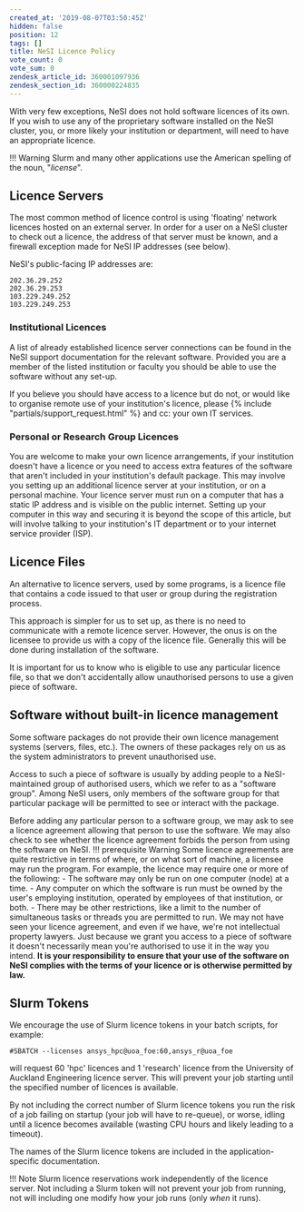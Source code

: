 ```yaml
---
created_at: '2019-08-07T03:50:45Z'
hidden: false
position: 12
tags: []
title: NeSI Licence Policy
vote_count: 0
vote_sum: 0
zendesk_article_id: 360001097936
zendesk_section_id: 360000224835
---
```


With very few exceptions, NeSI does not hold software licences of its
own. If you wish to use any of the proprietary software installed on the
NeSI cluster, you, or more likely your institution or department, will
need to have an appropriate licence.

!!! Warning
     Slurm and many other applications use the American spelling of the
     noun, "*license*".

## Licence Servers

The most common method of licence control is using 'floating' network
licences hosted on an external server. In order for a user on a NeSI
cluster to check out a licence, the address of that server must be
known, and a firewall exception made for NeSI IP addresses (see below).

NeSI's public-facing IP addresses are:

``` sl
202.36.29.252
202.36.29.253
103.229.249.252
103.229.249.253
```

### Institutional Licences

A list of already established licence server connections can be found in
the NeSI support documentation for the relevant software. Provided you
are a member of the listed institution or faculty you should be able to
use the software without any set-up.

If you believe you should have access to a licence but do not, or would
like to organise remote use of your institution's licence, please {% include "partials/support_request.html" %} and cc: your own IT services.

### Personal or Research Group Licences

You are welcome to make your own licence arrangements, if your
institution doesn't have a licence or you need to access extra features
of the software that aren't included in your institution's default
package. This may involve you setting up an additional licence server at
your institution, or on a personal machine. Your licence server must run
on a computer that has a static IP address and is visible on the public
internet. Setting up your computer in this way and securing it is beyond
the scope of this article, but will involve talking to your
institution's IT department or to your internet service provider (ISP).

## Licence Files

An alternative to licence servers, used by some programs, is a licence
file that contains a code issued to that user or group during the
registration process.

This approach is simpler for us to set up, as there is no need to
communicate with a remote licence server. However, the onus is on the
licensee to provide us with a copy of the licence file. Generally this
will be done during installation of the software.

It is important for us to know who is eligible to use any particular
licence file, so that we don't accidentally allow unauthorised persons
to use a given piece of software.

## Software without built-in licence management

Some software packages do not provide their own licence management
systems (servers, files, etc.). The owners of these packages rely on us
as the system administrators to prevent unauthorised use.

Access to such a piece of software is usually by adding people to a
NeSI-maintained group of authorised users, which we refer to as a
"software group". Among NeSI users, only members of the software group
for that particular package will be permitted to see or interact with
the package.

Before adding any particular person to a software group, we may ask to
see a licence agreement allowing that person to use the software. We may
also check to see whether the licence agreement forbids the person from
using the software on NeSI.
!!! prerequisite Warning
     Some licence agreements are quite restrictive in terms of where, or on
     what sort of machine, a licensee may run the program. For example, the
     licence may require one or more of the following:
     -   The software may only be run on one computer (node) at a time.
     -   Any computer on which the software is run must be owned by the
         user's employing institution, operated by employees of that
         institution, or both.
     -   There may be other restrictions, like a limit to the number of
         simultaneous tasks or threads you are permitted to run.
     We may not have seen your licence agreement, and even if we have,
     we're not intellectual property lawyers. Just because we grant you
     access to a piece of software it doesn't necessarily mean you're
     authorised to use it in the way you intend. **It is your
     responsibility to ensure that your use of the software on NeSI
     complies with the terms of your licence or is otherwise permitted by
     law.**

## Slurm Tokens

We encourage the use of Slurm licence tokens in your batch scripts, for
example:

``` sl
#SBATCH --licenses ansys_hpc@uoa_foe:60,ansys_r@uoa_foe
```

will request 60 'hpc' licences and 1 'research' licence from the
University of Auckland Engineering licence server. This will prevent
your job starting until the specified number of licences is available.

By not including the correct number of Slurm licence tokens you run the
risk of a job failing on startup (your job will have to re-queue), or
worse, idling until a licence becomes available (wasting CPU hours and
likely leading to a timeout).

The names of the Slurm licence tokens are included in the
application-specific documentation.

!!! Note
     Slurm licence reservations work independently of the licence server.
     Not including a Slurm token will not prevent your job from running,
     not will including one modify how your job runs (only *when* it runs).